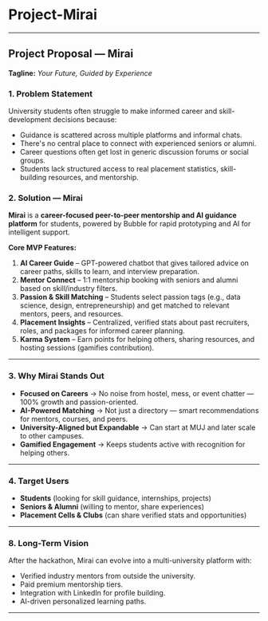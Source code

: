 # Project-Mirai

---

## **Project Proposal — Mirai**

**Tagline:** *Your Future, Guided by Experience*

### **1. Problem Statement**

University students often struggle to make informed career and skill-development decisions because:

* Guidance is scattered across multiple platforms and informal chats.
* There's no central place to connect with experienced seniors or alumni.
* Career questions often get lost in generic discussion forums or social groups.
* Students lack structured access to real placement statistics, skill-building resources, and mentorship.

### **2. Solution — Mirai**

**Mirai** is a **career-focused peer-to-peer mentorship and AI guidance platform** for students, powered by Bubble for rapid prototyping and AI for intelligent support.

**Core MVP Features:**

1. **AI Career Guide** – GPT-powered chatbot that gives tailored advice on career paths, skills to learn, and interview preparation.
2. **Mentor Connect** – 1:1 mentorship booking with seniors and alumni based on skill/industry filters.
3. **Passion & Skill Matching** – Students select passion tags (e.g., data science, design, entrepreneurship) and get matched to relevant mentors, peers, and resources.
4. **Placement Insights** – Centralized, verified stats about past recruiters, roles, and packages for informed career planning.
5. **Karma System** – Earn points for helping others, sharing resources, and hosting sessions (gamifies contribution).

---

### **3. Why Mirai Stands Out**

* **Focused on Careers** → No noise from hostel, mess, or event chatter — 100% growth and passion-oriented.
* **AI-Powered Matching** → Not just a directory — smart recommendations for mentors, courses, and peers.
* **University-Aligned but Expandable** → Can start at MUJ and later scale to other campuses.
* **Gamified Engagement** → Keeps students active with recognition for helping others.

---

### **4. Target Users**

* **Students** (looking for skill guidance, internships, projects)
* **Seniors & Alumni** (willing to mentor, share experiences)
* **Placement Cells & Clubs** (can share verified stats and opportunities)

---

### **8. Long-Term Vision**

After the hackathon, Mirai can evolve into a multi-university platform with:

* Verified industry mentors from outside the university.
* Paid premium mentorship tiers.
* Integration with LinkedIn for profile building.
* AI-driven personalized learning paths.

---

